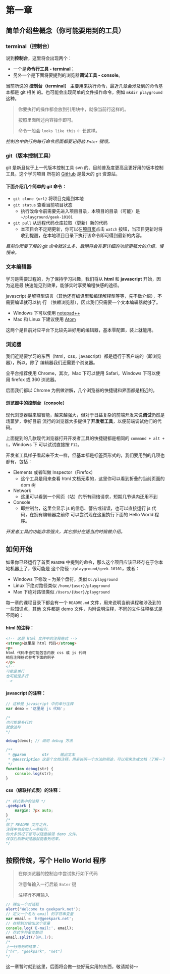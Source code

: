 # 第一章

## 简单介绍些概念（你可能要用到的工具）

### terminal（控制台）

说到**控制台**，这里将会出现两个：

* 一个是**命令行工具 - terminal**；
* 另外一个是下面将要提到的浏览器**调试工具 - console**。

当前所说的 **控制台（terminal）** 主要用来执行命令，最近几章会涉及到的命令基本都是 git 相关
的。也可能会出现简单的文件操作命令，例如 `mkdir playground` 这种。

> 你要执行的操作都会放到引用块中，就像当前行这样的。
>
> 按照里面所述内容操作即可。
>
> 命令一般会 `looks like this` <- 长这样。

*控制台中执行的每行命令后面都要记得敲 `Enter` 键哦。*

### git（版本控制工具）

git 是新且优于上一代版本控制工具 svn 的、目前普及度更高且更好用的版本控制工具。这个学习项目
所在的 [GitHub](https://github.com) 是最大的 git 资源站。

#### 下面介绍几个简单的 git 命令：

* `git clone {url}` 将项目克隆到本地
* `git status` 查看当前项目状态
  * 执行改命令前需要先进入项目目录，本项目的目录（可能）是 `~/playground/geek-10101`
* `git pull` 从远程代码仓库拉取（更新）新的代码
  * 本项目会不定期更新，你可以在[项目页](https://github.com/geekpark/geek-10101)点击
  `watch` 按钮，当项目更新时将收到提醒，在本地项目目录下执行该命令即可得到最新的内容。

*目前你所要了解的 git 命令就这么多，后期将会有更详细的功能更强大的介绍，慢慢来。*

### 文本编辑器

学习是需要过程的，为了保持学习兴趣，我们将从 **html** 和 **javascript** 开始，因为这是最
快速能见到效果，能够实时享受编程快感的途径。

javascript 是解释型语言（其他还有编译型和编译解释型等等，先不做介绍），不需要编译就可以执 行
（依赖浏览器），因此我们只需要一个文本编辑器就够了。

* Windows 下可以使用 [notepad++](https://notepad-plus-plus.org/)
* Mac 和 Linux 下建议使用 [Atom](https://atom.io/)

这两个是目前对应平台下比较先进好用的编辑器，基本零配置，装上就能用。

### 浏览器

我们近期要学习的东西（html，css，javascript）都是运行于客户端的（即浏览器），所以，除了
编辑器我们还需要个浏览器。

全平台推荐使用 Chrome，其次，Mac 下可以使用 Safari，Windows 下可以使用 firefox 或 360
浏览器。

后面我们都以 Chrome 为例做讲解，几个浏览器的快捷键和界面都是相近的。

#### 浏览器中的控制台（console）

现代浏览器越来越智能，越来越强大，但对于日益复杂的前端开发来说**调试**仍然是场噩梦，幸好目前
流行的浏览器大多提供了**开发者工具**，以便前端调试他们的代码。

上面提到的几款现代浏览器打开开发者工具的快捷键都是相同的 `command + alt + i`，Windows 下
可以试试直接按 `F12`。

开发者工具样子看起来不太一样，但基本都是标签页形式的，我们要用到的几项也都有，包括：

* Elements 或者叫做 Inspector（Firefox）
  * 这个工具是用来查看 html 文档元素的，这里你可以看到折叠的当前页面的 dom 树
* Network
  * 这里可以看到一个网页（站）的所有网络请求，短期几节课内还用不到
* Console
  * 即控制台，这里会显示 js 的信息、警告或错误，也可以直接运行 js 代码，在拥有编辑器之前你
  可以尝试现在这里执行下面的 Hello World 程序。

*开发者工具的功能非常强大，其它部分在适当的时候做介绍。*

## 如何开始

如果你已经运行了首页 `README` 中提到的命令，那么这个项目应该已经存在于你本地机器上了，很可能是
这个路径 `~/playground/geek-10101`，或者：

* Windows 下修改 `~` 为某个盘符，类似 `D:/playground`
* Linux 下绝对路径类似 `/home/{user}/playground`
* Max 下绝对路径类似 `/Users/{User}/playground`

每一章的课程目录下都会有一个 `README.md` 文件，用来说明当前课程和涉及到的一些知识点，其他
文件都是 demo 文件，内附说明注释，不同的文件注释格式是不同的：

#### html 的注释：

```html
<!-- 这是 html 文件中的注释格式 -->
<strong>这里是 html 代码</strong>
<p>
html 代码中也可能包含内嵌 css 或 js 代码
相应注释格式参考下面的例子
</p>
<!--
可能是单行
也可能是多行
-->
```

#### javascript 的注释：

```javascript
// 这种是 javascript 中的单行注释
var demo = '这里是 js 代码';

/*
也可能是多行的
就像这样
*/

debug(demo); // 调用 debug 方法

/**
 * @param       str     输出文本
 * @description 这是个文档注释，用来说明一个方法的用途，可以用来生成文档（了解一下就好）
 */
function debug(str) {
    console.log(str);
}
```

#### css（级联样式表）的注释：

```css
/* 样式表中的注释 */
.geekpark {
    margin: 7px auto;
}
/*
除了 README 文件之外，
注释中也会加入一些指引，
你大多情况下都可以随意编辑 demo 文件，
保存后刷新浏览器就能看到结果。
*/
```

## 按照传统，写个 Hello World 程序

> 在你浏览器的控制台中尝试执行如下代码
>
> 注意每输入一行后敲 `Enter` 键
>
> 注释行不用输入

```javascript
// 弹出一个对话框
alert('Welcome to geekpark.net');
// 定义一个名为 email 的字符串变量
var email = 'hr@geekpark.net';
// 在控制台输出这个变量
console.log('E-mail:', email);
// 花式字符串变数组
email.split(/[@\.]/);
/*
上一行得到的结果：
["hr", "geekpark", "net"]
*/
```

这一章暂时就到这里，后面将会做一些好玩实用的东西，敬请期待～

